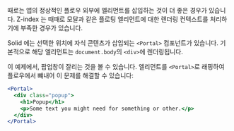 때로는 앱의 정상적인 플로우 외부에 엘리먼트를 삽입하는 것이 더 좋은 경우가 있습니다. Z-index 는 때때로 모달과 같은 플로팅 엘리먼트에 대한 렌더링 컨텍스트를 처리하기에 부족한 경우가 있습니다.

Solid 에는 선택한 위치에 자식 콘텐츠가 삽입되는 `<Portal>` 컴포넌트가 있습니다. 기본적으로 해당 엘리먼트는 `document.body`의 `<div>`에 렌더링됩니다.

이 예제에서, 팝업창이 잘리는 것을 볼 수 있습니다. 엘리먼트를 `<Portal>`로 래핑하여 플로우에서 뺴내어 이 문제를 해결할 수 있습니다:

```jsx
<Portal>
  <div class="popup">
    <h1>Popup</h1>
    <p>Some text you might need for something or other.</p>
  </div>
</Portal>
```
